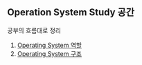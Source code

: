 ## Operation System Study 공간

공부의 흐름대로 정리

1. [Operating System 역할](01_OS_Intro.md)
2. [Operating System 구조](02_OS_Structure.md)